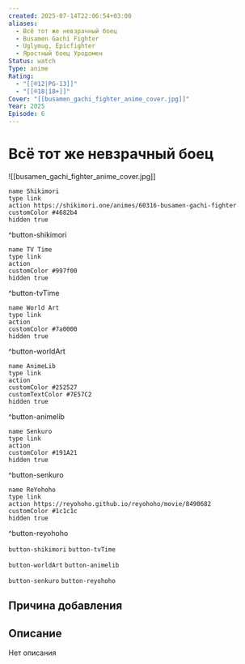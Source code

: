 ```yaml
---
created: 2025-07-14T22:06:54+03:00
aliases:
  - Всё тот же невзрачный боец
  - Busamen Gachi Fighter
  - Uglymug, Epicfighter
  - Яростный боец Уродомен
Status: watch
Type: anime
Rating:
  - "[[®️12|PG-13]]"
  - "[[®️18|18+]]"
Cover: "[[busamen_gachi_fighter_anime_cover.jpg]]"
Year: 2025
Episode: 6
---
```


# Всё тот же невзрачный боец

![[busamen_gachi_fighter_anime_cover.jpg]]

```button
name Shikimori
type link
action https://shikimori.one/animes/60316-busamen-gachi-fighter
customColor #4682b4
hidden true
```
^button-shikimori

```button
name TV Time
type link
action 
customColor #997f00
hidden true
```
^button-tvTime

```button
name World Art
type link
action 
customColor #7a0000
hidden true
```
^button-worldArt

```button
name AnimeLib
type link
action 
customColor #252527
customTextColor #7E57C2
hidden true
```
^button-animelib

```button
name Senkuro
type link
action 
customColor #191A21
hidden true
```
^button-senkuro

```button
name ReYohoho
type link
action https://reyohoho.github.io/reyohoho/movie/8490682
customColor #1c1c1c
hidden true
```
^button-reyohoho



`button-shikimori` `button-tvTime`

`button-worldArt` `button-animelib`

`button-senkuro` `button-reyohoho`



## Причина добавления




## Описание

Нет описания

